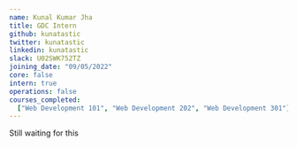 ```yaml
---
name: Kunal Kumar Jha
title: GDC Intern
github: kunatastic
twitter: kunatastic
linkedin: kunatastic
slack: U02SWK752TZ
joining_date: "09/05/2022"
core: false
intern: true
operations: false
courses_completed:
  ["Web Development 101", "Web Development 202", "Web Development 301"]
---
```


Still waiting for this
